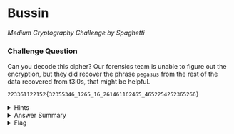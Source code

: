 # Bussin 

<i>Medium Cryptography Challenge by Spaghetti</i>
		
### Challenge Question

Can you decode this cipher? Our forensics team is unable to figure out the encryption, but they did recover the phrase `pegasus` from the rest of the data recovered from t3l0s, that might be helpful.

`223361122152{32355346_1265_16_261461162465_4652254252365266}`

<details>
  <summary>Hints</summary>
  <ol>
  	<li>Very old two dimensional cryptography algorithm.</li>
  </ol>
</details>

<details>
  <summary>Answer Summary</summary>
  &emsp;This uses a polybius cipher in a col/row notation. `pegasus` is the starting key as seen below.<br>

<table style="width:50%">
  <tr>
	  <td>--</td>
	  <td>1</td>
	  <td>2</td>
	  <td>3</td>
	  <td>4</td>
	  <td>5</td>
	  <td>6</td>
  </tr>
  <tr>
	  <td>1</td>
	  <td>p</td>
	  <td>e</td>
	  <td>g</td>
	  <td>a</td>
	  <td>s</td>
	  <td>u</td>
  </tr>
  <tr>
	  <td>2</td>
	  <td>b</td>
	  <td>c</td>
	  <td>d</td>
	  <td>f</td>
	  <td>h</td>
	  <td>i</td>
  </tr>
  <tr>
	  <td>3</td>
	  <td>j</td>
	  <td>k</td>
	  <td>l</td>
	  <td>m</td>
	  <td>n</td>
	  <td>o</td>
  </tr>
  <tr>
	  <td>4</td>
	  <td>q</td>
	  <td>r</td>
	  <td>t</td>
	  <td>v</td>
	  <td>w</td>
	  <td>x</td>
  </tr>
  <tr>
	  <td>5</td>
	  <td>y</td>
	  <td>z</td>
	  <td>0</td>
	  <td>1</td>
	  <td>2</td>
	  <td>3</td>
  </tr>
  <tr>
	  <td>6</td>
	  <td>4</td>
	  <td>5</td>
	  <td>6</td>
	  <td>7</td>
	  <td>8</td>
	  <td>9</td>
  </tr>
</table>
</details>

<details>
  <summary>Flag</summary>
  &emsp;<b>clubeh{d0n7_b3_4_5qu4r3_7hzfh6h9} or CLUBEH{D0N7_B3_4_5QU4R3_7HZFH6H9}</b>
</details>


